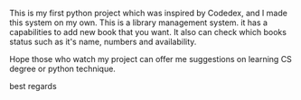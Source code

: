 This is my first python project which was inspired by Codedex, and I made this system on my own.
This is a library management system. it has a capabilities to add new book that you want.
It also can check which books status such as it's name, numbers and availability.

Hope those who watch my project can offer me suggestions on learning CS degree or python technique.

best regards
